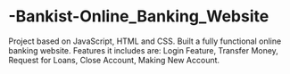 # -Bankist-Online_Banking_Website
Project based on JavaScript, HTML and CSS. Built a fully functional online banking website. Features it includes are: Login Feature, Transfer Money, Request for Loans, Close Account, Making New Account.
